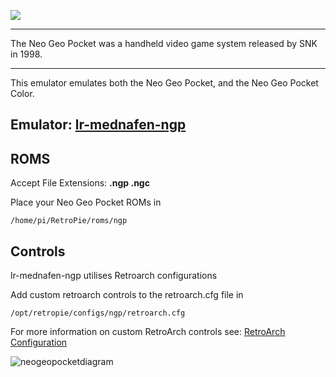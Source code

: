 ![](http://www.bitsdreams.com/c/13-category_default/neogeo-pocket.jpg)

***
The Neo Geo Pocket was a handheld video game system released by SNK in 1998.

***
This emulator emulates both the Neo Geo Pocket, and the Neo Geo Pocket Color.

## Emulator: [lr-mednafen-ngp](https://github.com/libretro/beetle-ngp-libretro.git)

## ROMS
Accept File Extensions: **.ngp .ngc**

Place your Neo Geo Pocket ROMs in
```
/home/pi/RetroPie/roms/ngp
```
## Controls

lr-mednafen-ngp utilises Retroarch configurations

Add custom retroarch controls to the retroarch.cfg file in
```shell
/opt/retropie/configs/ngp/retroarch.cfg
```
For more information on custom RetroArch controls see: [RetroArch Configuration](https://github.com/petrockblog/RetroPie-Setup/wiki/RetroArch-Configuration)

![neogeopocketdiagram](https://cloud.githubusercontent.com/assets/10035308/8244887/0e06c54a-15e4-11e5-8f8f-28758d16c446.png)